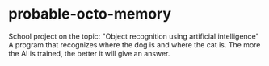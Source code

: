 # probable-octo-memory
School project on the topic: "Object recognition using artificial intelligence"
  A program that recognizes where the dog is and where the cat is. The more the AI is trained, the better it will give an answer.
